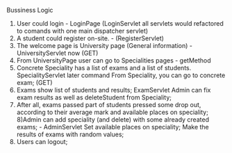 Bussiness Logic
1) User could login  - LoginPage (LoginServlet all servlets would refactored to comands with one main dispatcher servlet)
2) A student could register on-site. - (RegisterServlet)
3) The welcome page is University page (General information) - UniversityServlet now (GET)
4) From UniversityPage user can go to Specialities pages - getMethod
5) Concrete Speciality has a list of exams and a list of students. SpecialityServlet later command
From Speciality, you can go to concrete exam; (GET)
6) Exams show list of students and results; ExamServlet
Admin can fix exam results as well as deleteStudent from Speciality;
7) After all, exams passed part of students pressed some drop out,
according to their average mark and available places on speciality;
8)Admin can add speciality (and delete) with some already created exams; - AdminServlet
Set available places on speciality;
Make the results of exams with random values;
9) Users can logout;
